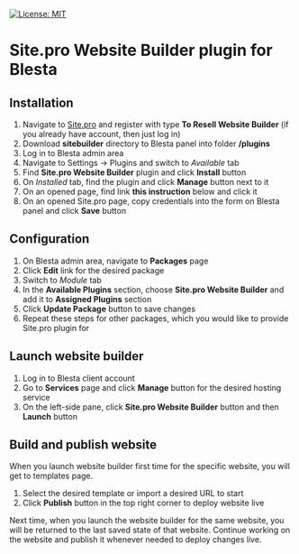 [![License: MIT](https://img.shields.io/badge/License-MIT-yellow.svg)](LICENSE.txt)

# Site.pro Website Builder plugin for Blesta

## Installation

1. Navigate to [Site.pro](https://site.pro/?reg=1) and register with type **To Resell Website Builder** (if you already have account, then just log in)
1. Download **sitebuilder** directory to Blesta panel into folder **/plugins**
1. Log in to Blesta admin area
1. Navigate to Settings &#8594; Plugins and switch to *Available* tab
1. Find **Site.pro Website Builder** plugin and click **Install** button
1. On *Installed* tab, find the plugin and click **Manage** button next to it
1. On an opened page, find link **this instruction** below and click it
1. On an opened Site.pro page, copy credentials into the form on Blesta panel and click **Save** button

## Configuration

1. On Blesta admin area, navigate to **Packages** page
1. Click **Edit** link for the desired package
1. Switch to *Module* tab
1. In the **Available Plugins** section, choose **Site.pro Website Builder** and add it to **Assigned Plugins** section
1. Click **Update Package** button to save changes
1. Repeat these steps for other packages, which you would like to provide Site.pro plugin for

## Launch website builder

1. Log in to Blesta client account
1. Go to **Services** page and click **Manage** button for the desired hosting service
1. On the left-side pane, click **Site.pro Website Builder** button and then **Launch** button

## Build and publish website

When you launch website builder first time for the specific website, you will get to templates page.

1. Select the desired template or import a desired URL to start
1. Click **Publish** button in the top right corner to deploy website live

Next time, when you launch the website builder for the same website, you will be returned to the last saved state of that website. Continue working on the website and publish it whenever needed to deploy changes live.